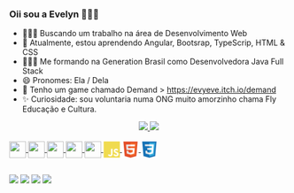 ### Oii sou a Evelyn 👩🏻‍🦱

- 👩🏻‍💻 Buscando um trabalho na área de Desenvolvimento Web
- 🌱 Atualmente, estou aprendendo Angular, Bootsrap, TypeScrip, HTML & CSS
- 👩🏻‍🎓 Me formando na Generation Brasil como Desenvolvedora Java Full Stack
- 😄 Pronomes: Ela / Dela
- 👾 Tenho um game chamado Demand > https://evyeve.itch.io/demand
- ✨ Curiosidade: sou voluntaria numa ONG muito amorzinho chama Fly Educação e Cultura. 

<div align="center">
  <a href="https://github.com/evelyncarolina">
  <img height="180em" src="https://github-readme-stats.vercel.app/api?username=evelyncarolina&show_icons=true&theme=radical&include_all_commits=true&count_private=true"/>
  <img height="180em" src="https://github-readme-stats.vercel.app/api/top-langs/?username=evelyncarolina&layout=compact&langs_count=7&theme=radical"/>
</div>
  
<div style = "display: inline_block"> <br>
  <img align = "center" height = "30" width = "30" src = "https://img.icons8.com/material/452/java-coffee-cup-logo.png">
  <img align = "center" height = "30" width = "30" src = "https://user-images.githubusercontent.com/33158051/103925017-e7673b80-50e4-11eb-9379-ceb82e3f382c.png">
  <img align = "center" height = "30" width = "30" src ="https://img.shields.io/badge/MySQL-00000F?style=for-the-badge&logo=mysql&logoColor=white">
  <img align = "center" height = "30" width = "30" src = "https://cdn.iconscout.com/icon/free/png-512/typescript-1174965.png">
  <img align = "center" height = "30" width = "30" src = "https://img.shields.io/badge/Angular-DD0031?style=for-the-badge&logo=angular&logoColor=white">
  <img align = "center" height = "30" width = "30" src = "https://raw.githubusercontent.com/devicons/devicon/master/icons/javascript/javascript-plain.svg">
  <img align = "center" height = "30" width = "30" src = "https://raw.githubusercontent.com/devicons/devicon/master/icons/html5/html5-original.svg">
  <img align = "center" height = "30" width = "30" src = "https://raw.githubusercontent.com/devicons/devicon/master/icons/css3/css3-original.svg">
</div>
  
##
  
<div> 
  <a href="https://www.instagram.com/yarn.evelyn/" target="_blank"><img src="https://img.shields.io/badge/-Instagram-%23E4405F?style=for-the-badge&logo=instagram&logoColor=white" target="_blank"></a>
  <a href="https://discord.gg/pDbY76q8Qf" target="_blank"><img src="https://img.shields.io/badge/Discord-7289DA?style=for-the-badge&logo=discord&logoColor=white" target="_blank"></a> 
  <a href = "mailto:evelyncarolina.contato@gmail.com"><img src="https://img.shields.io/badge/-Gmail-%23333?style=for-the-badge&logo=gmail&logoColor=white" target="_blank"></a>
  <a href="https://www.linkedin.com/in/evelyn-carolina/" target="_blank"><img src="https://img.shields.io/badge/-LinkedIn-%230077B5?style=for-the-badge&logo=linkedin&logoColor=white" target="_blank"></a> 
 
</div>

